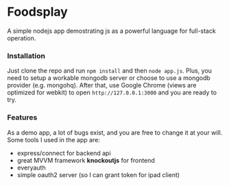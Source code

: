 Foodsplay
=========

A simple nodejs app demostrating js as a powerful language for full-stack operation.


### Installation
Just clone the repo and run `npm install` and then `node app.js`.
Plus, you need to setup a workable mongodb server or choose to use a mongodb provider (e.g. mongohq).
After that, use Google Chrome (views are optimized for webkit) to open `http://127.0.0.1:3000` and you are ready to try.

### Features

As a demo app, a lot of bugs exist, and you are free to change it at your will.
Some tools I used in the app are:

* express/connect for backend api
* great MVVM framework __knockoutjs__ for frontend
* everyauth
* simple oauth2 server (so I can grant token for ipad client)
